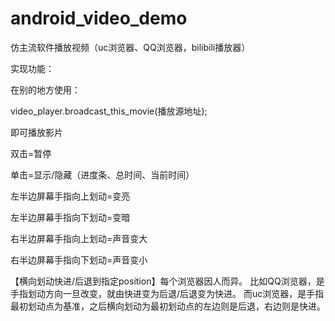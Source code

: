 # android_video_demo
仿主流软件播放视频（uc浏览器、QQ浏览器，bilibili播放器）

实现功能：

在别的地方使用：

video_player.broadcast_this_movie(播放源地址);

即可播放影片



双击=暂停

单击=显示/隐藏（进度条、总时间、当前时间）

左半边屏幕手指向上划动=变亮

左半边屏幕手指向下划动=变暗

右半边屏幕手指向上划动=声音变大

右半边屏幕手指向下划动=声音变小



【横向划动快进/后退到指定position】每个浏览器因人而异。
比如QQ浏览器，是手指划动方向一旦改变，就由快进变为后退/后退变为快进。
而uc浏览器，是手指最初划动点为基准，之后横向划动为最初划动点的左边则是后退，右边则是快进。
